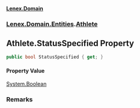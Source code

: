 #### [Lenex.Domain](index.md 'index')
### [Lenex.Domain.Entities](Lenex.Domain.Entities.md 'Lenex.Domain.Entities').[Athlete](Lenex.Domain.Entities.Athlete.md 'Lenex.Domain.Entities.Athlete')

## Athlete.StatusSpecified Property

```csharp
public bool StatusSpecified { get; }
```

#### Property Value
[System.Boolean](https://docs.microsoft.com/en-us/dotnet/api/System.Boolean 'System.Boolean')

### Remarks